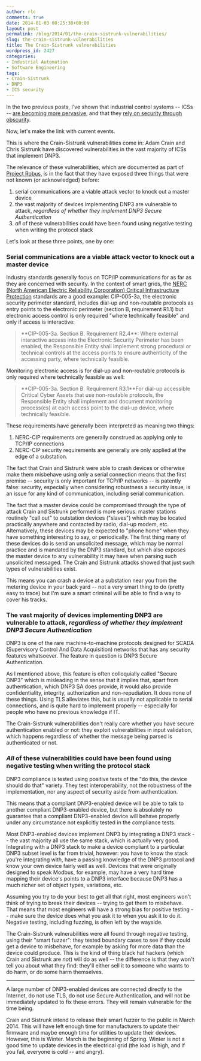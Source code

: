 ```yaml
---
author: rlc
comments: true
date: 2014-01-03 00:25:38+00:00
layout: post
permalink: /blog/2014/01/the-crain-sistrunk-vulnerabilities/
slug: the-crain-sistrunk-vulnerabilities
title: The Crain-Sistrunk vulnerabilities
wordpress_id: 2427
categories:
- Industrial Automation
- Software Engineering
tags:
- Crain-Sistrunk
- DNP3
- ICS security
---
```


In the two previous posts, I've shown that industrial control systems -- ICSs -- [are becoming more pervasive](http://rlc.vlinder.ca/blog/2013/12/the-importance-of-ics-security-pervasiveness-of-icss/), and that they [rely on security through obscurity](http://rlc.vlinder.ca/blog/2013/12/the-importance-of-ics-security-ics-communications/).

Now, let's make the link with current events.

<!--more-->

This is where the Crain-Sistrunk vulnerabilities come in: Adam Crain and Chris Sistrunk have discovered vulnerabilities in the vast majority of ICSs that implement DNP3.

The relevance of these vulnerabilities, which are documented as part of [Project Robus](http://www.automatak.com/robus/), is in the fact that they have exposed three things that were not known (or acknowledged) before: 

  1. serial communications are a viable attack vector to knock out a master device
  2. the vast majority of devices implementing DNP3 are vulnerable to attack, _regardless of whether they implement DNP3 Secure Authentication_
  3. _all_ of these vulnerabilities could have been found using negative testing when writing the protocol stack


Let's look at these three points, one by one:


### Serial communications are a viable attack vector to knock out a master device


Industry standards generally focus on TCP/IP communications for as far as they are concerned with security. In the context of smart grids, the [NERC (North American Electric Reliability Corporation) Critical Infrastructure Protection](http://web.archive.org/web/20151019112638/http://www.nerc.com/pa/Stand/Pages/CIPStandards.aspx) standards are a good example: CIP-005-3a, the electronic security perimeter standard, includes dial-up and non-routable protocols as entry points to the electronic perimeter (section B, requirement R1.1) but electronic access control is only required "where technically feasible" and only if access is interactive: 

<blockquote>**CIP-005-3a. Section B. Requirement R2.4**: Where external interactive access into the Electronic Security Perimeter has been enabled, the Responsible Entity shall implement strong procedural or technical controls at the access points to ensure authenticity of the accessing party, where technically feasible.</blockquote>



Monitoring electronic access is for dial-up and non-routable protocols is only required where technically feasible as well: 

<blockquote>**CIP-005-3a. Section B. Requirement R3.1**For dial-up accessible Critical Cyber Assets that use non-routable protocols, the Responsible Entity shall implement and document monitoring process(es) at each access point to the dial-up device, where technically feasible.</blockquote>



These requirements have generally been interpreted as meaning two things: 



  1. NERC-CIP requirements are generally construed as applying only to TCP/IP connections
  2. NERC-CIP security requirements are generally are only applied at the edge of a substation.


The fact that Crain and Sistrunk were able to crash devices or otherwise make them misbehave using only a serial connection means that the first premise -- security is only important for TCP/IP networks -- is patently false: security, especially when considering robustness a security issue, is an issue for any kind of communication, including serial communication.

The fact that a master device could be compromised through the type of attack Crain and Sistrunk performed is more serious: master stations routinely "call out" to outstation devices ("slaves") which may be located practically anywhere and contacted by radio, dial-up modem, etc. Alternatively, these devices may be expected to "phone home" when they have something interesting to say, or periodically. The first thing many of these devices do is send an unsolicited message, which may be normal practice and is mandated by the DNP3 standard, but which also exposes the master device to any vulnerability it may have when parsing such unsolicited messaged. The Crain and Sistrunk attacks showed that just such types of vulnerabilities exist.

This means you can crash a device at a substation near you from the metering device in your back yard -- not a very smart thing to do (pretty easy to trace) but I'm sure a smart criminal will be able to find a way to cover his tracks.



### The vast majority of devices implementing DNP3 are vulnerable to attack, _regardless of whether they implement DNP3 Secure Authentication_


DNP3 is one of the rare machine-to-machine protocols designed for SCADA (Supervisory Control And Data Acquisition) networks that has any security features whatsoever. The feature in question is DNP3 Secure Authentication.

As I mentioned above, this feature is often colloquially called "Secure DNP3" which is misleading in the sense that it implies that, apart from authentication, which DNP3 SA does provide, it would also provide confidentiality, integrity, authorization and non-repudiation. It does none of these things. Using TLS alleviates this, but is usually not applicable to serial connections, and is quite hard to implement properly -- especially for people who have no previous knowledge if IT.

The Crain-Sistrunk vulnerabilities don't really care whether you have secure authentication enabled or not: they exploit vulnerabilities in input validation, which happens regardless of whether the message being parsed is authenticated or not.



### _All_ of these vulnerabilities could have been found using negative testing when writing the protocol stack


DNP3 compliance is tested using positive tests of the "do this, the device should do that" variety. They test interoperability, not the robustness of the implementation, nor any aspect of security aside from authentication.

This means that a compliant DNP3-enabled device will be able to talk to another compliant DNP3-enabled device, but there is absolutely no guarantee that a compliant DNP3-enabled device will behave properly under any circumstance not explicitly tested in the compliance tests.

Most DNP3-enabled devices implement DNP3 by integrating a DNP3 stack -- the vast majority all use the same stack, which is actually very good. Integrating with a DNP3 stack to make a device compliant to a particular DNP3 subset level is far from trivial, however: you have to know the stack you're integrating with, have a passing knowledge of the DNP3 protocol and know your own device fairly well as well. Devices that were originally designed to speak Modbus, for example, may have a very hard time mapping their device's points to a DNP3 interface because DNP3 has a much richer set of object types, variations, etc.

Assuming you try to do your best to get all that right, most engineers won't think of trying to break their devices -- trying to get them to misbehave. That means that most engineers will have a strong bias for positive testing -- make sure the device does what you ask it to when you ask it to do it. Negative testing, including fuzzing, is often left by the wayside.

The Crain-Sistrunk vulnerabilities were all found through negative testing, using their "smart fuzzer": they tested boundary cases to see if they could get a device to misbehave, for example by asking for more data than the device could produce. This is the kind of thing black hat hackers (which Crain and Sistrunk are _not_) will do as well -- the difference is that they won't tell you about what they find: they'll either sell it to someone who wants to do harm, or do some harm themselves.



* * *



A large number of DNP3-enabled devices are connected directly to the Internet, do not use TLS, do not use Secure Authentication, and will not be immediately updated to fix these errors. They will remain vulnerable for the time being.

Crain and Sistrunk intend to release their smart fuzzer to the public in March 2014. This will have left enough time for manufacturers to update their firmware and maybe enough time for utilities to update their devices. However, this is Winter. March is the beginning of Spring. Winter is not a good time to update devices in the electrical grid (the load is high, and if you fail, everyone is cold -- and angry).
